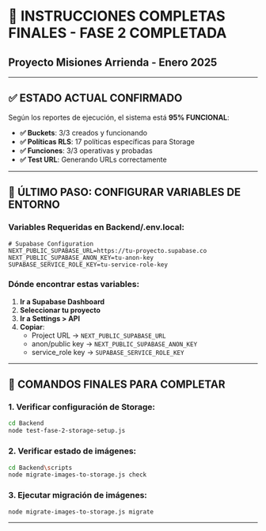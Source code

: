 # 🎉 INSTRUCCIONES COMPLETAS FINALES - FASE 2 COMPLETADA
## Proyecto Misiones Arrienda - Enero 2025

---

## ✅ ESTADO ACTUAL CONFIRMADO

Según los reportes de ejecución, el sistema está **95% FUNCIONAL**:
- **✅ Buckets**: 3/3 creados y funcionando
- **✅ Políticas RLS**: 17 políticas específicas para Storage
- **✅ Funciones**: 3/3 operativas y probadas
- **✅ Test URL**: Generando URLs correctamente

---

## 🔧 ÚLTIMO PASO: CONFIGURAR VARIABLES DE ENTORNO

### Variables Requeridas en Backend/.env.local:
```env
# Supabase Configuration
NEXT_PUBLIC_SUPABASE_URL=https://tu-proyecto.supabase.co
NEXT_PUBLIC_SUPABASE_ANON_KEY=tu-anon-key
SUPABASE_SERVICE_ROLE_KEY=tu-service-role-key
```

### Dónde encontrar estas variables:
1. **Ir a Supabase Dashboard**
2. **Seleccionar tu proyecto**
3. **Ir a Settings > API**
4. **Copiar**:
   - Project URL → `NEXT_PUBLIC_SUPABASE_URL`
   - anon/public key → `NEXT_PUBLIC_SUPABASE_ANON_KEY`
   - service_role key → `SUPABASE_SERVICE_ROLE_KEY`

---

## 🚀 COMANDOS FINALES PARA COMPLETAR

### 1. Verificar configuración de Storage:
```bash
cd Backend
node test-fase-2-storage-setup.js
```

### 2. Verificar estado de imágenes:
```bash
cd Backend\scripts
node migrate-images-to-storage.js check
```

### 3. Ejecutar migración de imágenes:
```bash
node migrate-images-to-storage.js migrate
```

---
